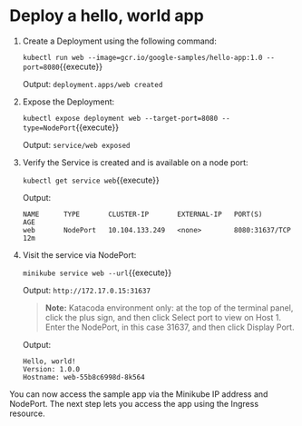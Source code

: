 # Deploy a hello, world app

1. Create a Deployment using the following command:

    `kubectl run web --image=gcr.io/google-samples/hello-app:1.0 --port=8080`{{execute}}

    Output:
    `deployment.apps/web created`

2. Expose the Deployment:

    `kubectl expose deployment web --target-port=8080 --type=NodePort`{{execute}}

    Output:
    `service/web exposed`

3. Verify the Service is created and is available on a node port:

    `kubectl get service web`{{execute}}

    Output:
    ```
    NAME      TYPE       CLUSTER-IP       EXTERNAL-IP   PORT(S)          AGE
    web       NodePort   10.104.133.249   <none>        8080:31637/TCP   12m
    ```

4. Visit the service via NodePort:

    `minikube service web --url`{{execute}}

    Output:
    `http://172.17.0.15:31637`

    > **Note:** Katacoda environment only: at the top of the terminal panel, click the plus sign, and then click Select port to view on Host 1. Enter the NodePort, in this case 31637, and then click Display Port. 

    Output:
    ```
    Hello, world!
    Version: 1.0.0
    Hostname: web-55b8c6998d-8k564
    ```

You can now access the sample app via the Minikube IP address and NodePort. The next step lets you access the app using the Ingress resource.
